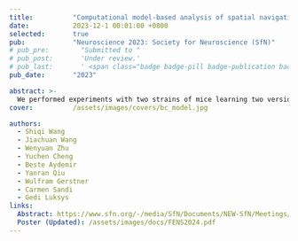 ```yaml
---
title:          "Computational model-based analysis of spatial navigation strategies under stress and uncertainty using place, distance and border cells"
date:           2023-12-1 00:01:00 +0800
selected:       true
pub:            "Neuroscience 2023: Society for Neuroscience (SfN)"
# pub_pre:        "Submitted to "
# pub_post:       'Under review.'
# pub_last:       ' <span class="badge badge-pill badge-publication badge-success">Spotlight</span>'
pub_date:       "2023"

abstract: >-
  We performed experiments with two strains of mice learning two versions of the task under different water temperatures. We then implemented a biologically plausible model that uses a combination of border (boundary) cells and place cells. Using computational modeling and parameter estimation, we were able to not only reproduce detailed mouse behaviors but also reveal computational correlates of temperature-based behavioral differences. Our findings provide insights into computational mechanisms underlying spatial navigation in mice and how various modulators influence it.
cover:          /assets/images/covers/bc_model.jpg

authors:
  - Shiqi Wang
  - Jiachuan Wang
  - Wenyuan Zhu
  - Yuchen Cheng
  - Beste Aydemir
  - Yanran Qiu
  - Wulfram Gerstner
  - Carmen Sandi
  - Gedi Luksys
links:
  Abstract: https://www.sfn.org/-/media/SfN/Documents/NEW-SfN/Meetings/Neuroscience-2023/Abstracts/Abstract-PDFs/SFN23_Abstracts-PDF-Posters_MON_AM.pdf#page=1146
  Poster (Updated): /assets/images/docs/FENS2024.pdf
---
```

